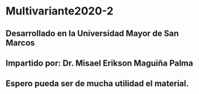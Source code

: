 # Multivariante2020-2
## Desarrollado en la Universidad Mayor de San Marcos 
## Impartido por: Dr. Misael Erikson Maguiña Palma
## Espero pueda ser de mucha utilidad el material. 

